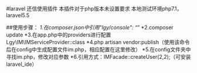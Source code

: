 #laravel 还信使用插件
本插件对于php版本未设置要求
本地测试环境php7.1，laravel5.5

##使用步骤：
*1.在composer.json中引用"lgy/console": “*”
*2.composer update
*3.在app.php中的providers进行配置 Lgy\IM\IMServiceProvider::class
*4.php artisan vendor:publish（使用该命令后在config中生成配置文件im.php，相应配置在这里修改）
*5.在config文件夹中寻找im.php，修改对应参数
*6.引用方式：IMFacade::createUser(2,2);（可安装laravel_ide）
